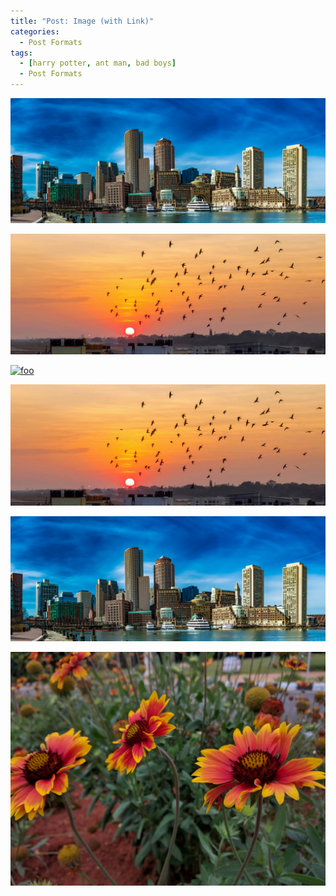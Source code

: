 ```yaml
---
title: "Post: Image (with Link)"
categories:
  - Post Formats
tags:
  - [harry potter, ant man, bad boys]
  - Post Formats
---
```

[![foo](/images/waterfront2.jpg)](https://drive.google.com/file/d/1T1kuZd538MeT8Pfx002zr4FjN8PVIcTC/view?usp=sharing)

[![foo](/images/waterfront00.jpg)](https://drive.google.com/file/d/1T1kuZd538MeT8Pfx002zr4FjN8PVIcTC/view?usp=sharing)

[![foo](https://live.staticflickr.com/8361/8400335147_5fabaa504c_o.jpg)](https://drive.google.com/file/d/1T1kuZd538MeT8Pfx002zr4FjN8PVIcTC/view?usp=sharing)

[![foo](/images/waterfront00.jpg)](https://drive.google.com/file/d/1T1kuZd538MeT8Pfx002zr4FjN8PVIcTC/view?usp=sharing)

[![foo](/images/waterfront2.jpg)](https://drive.google.com/file/d/1T1kuZd538MeT8Pfx002zr4FjN8PVIcTC/view?usp=sharing)

[![foo](/images/waterfront22.jpg)](https://drive.google.com/file/d/1T1kuZd538MeT8Pfx002zr4FjN8PVIcTC/view?usp=sharing)



